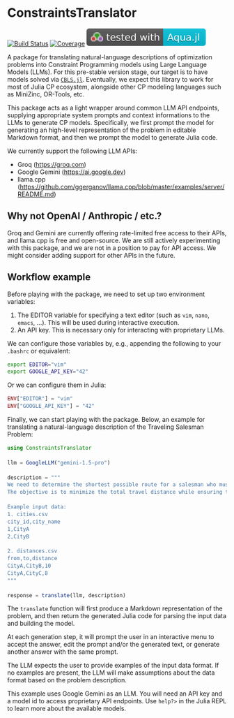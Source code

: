 # ConstraintsTranslator

[![Build Status](https://github.com/Azzaare/ConstraintsTranslator.jl/actions/workflows/CI.yml/badge.svg?branch=main)](https://github.com/Azzaare/ConstraintsTranslator.jl/actions/workflows/CI.yml?query=branch%3Amain)
[![Coverage](https://codecov.io/gh/Azzaare/ConstraintsTranslator.jl/branch/main/graph/badge.svg)](https://codecov.io/gh/Azzaare/ConstraintsTranslator.jl)
[![Aqua](https://raw.githubusercontent.com/JuliaTesting/Aqua.jl/master/badge.svg)](https://github.com/JuliaTesting/Aqua.jl)

A package for translating natural-language descriptions of optimization problems into Constraint Programming models using Large Language Models (LLMs). For this pre-stable version stage, our target is to have models solved via [`CBLS.jl`](https://github.com/JuliaConstraints/CBLS.jl). Eventually, we expect this library to work for most of Julia CP ecosystem, alongside other CP modeling languages such as MiniZinc, OR-Tools, etc.

This package acts as a light wrapper around common LLM API endpoints, supplying appropriate system prompts and context informations to the LLMs to generate CP models. Specifically, we first prompt the model for generating an high-level representation of the problem in editable Markdown format, and then we prompt the model to generate Julia code.

We currently support the following LLM APIs:
- Groq (https://groq.com)
- Google Gemini (https://ai.google.dev)
- llama.cpp (https://github.com/ggerganov/llama.cpp/blob/master/examples/server/README.md)

## Why not OpenAI / Anthropic / etc.?
Groq and Gemini are currently offering rate-limited free access to their APIs, and llama.cpp is free and open-source. We are still actively experimenting with this package, and we are not in a position to pay for API access. We might consider adding support for other APIs in the future.

## Workflow example
Before playing with the package, we need to set up two environment variables:
1. The EDITOR variable for specifying a text editor (such as `vim`, `nano`, `emacs`, ...). This will be used during interactive execution.
2. An API key. This is necessary only for interacting with proprietary LLMs.

We can configure those variables by, e.g., appending the following to your `.bashrc` or equivalent:
```bash
export EDITOR="vim"
export GOOGLE_API_KEY="42"
```

Or we can configure them in Julia:
```julia
ENV["EDITOR"] = "vim"
ENV["GOOGLE_API_KEY"] = "42"
```

Finally, we can start playing with the package. Below, an example for translating a natural-language description of the Traveling Salesman Problem:
```julia
using ConstraintsTranslator

llm = GoogleLLM("gemini-1.5-pro")

description = """
We need to determine the shortest possible route for a salesman who must visit a set of cities exactly once and return to the starting city.
The objective is to minimize the total travel distance while ensuring that each city is visited exactly once.

Example input data:
1. cities.csv
city_id,city_name
1,CityA
2,CityB

2. distances.csv
from,to,distance
CityA,CityB,10
CityA,CityC,8
"""

response = translate(llm, description)
```

The `translate` function will first produce a Markdown representation of the problem, and then return the generated Julia code for parsing the input data and building the model.

At each generation step, it will prompt the user in an interactive menu to accept the answer, edit the prompt and/or the generated text, or generate another answer with the same prompt.

The LLM expects the user to provide examples of the input data format. If no examples are present, the LLM will make assumptions about the data format based on the problem description.

This example uses Google Gemini as an LLM. You will need an API key and a model id to access proprietary API endpoints. Use `help?>` in the Julia REPL to learn more about the available models.

